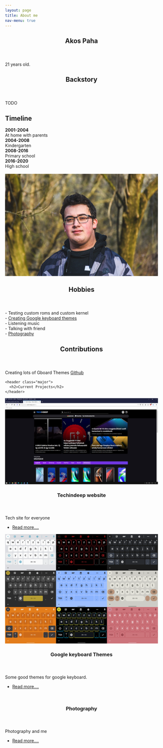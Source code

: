 ```yaml
---
layout: page
title: About me
nav-menu: true
---
```


<!-- Main -->
<div id="main" class="alt">
  <!-- One -->
  <section id="one">
    <div class="inner">
      <header class="major">
        <h2>Akos Paha</h2>
      </header>
      <p>21 years old.
      </p>
    </div>
  </section>

  
  <div class="inner">
    <header class="major">
      <h2>Backstory</h2>
    </header>
    <p>
      TODO
    </p>
    <div class="row 200%">
      <div class="6u 12u$(medium)">
        <h2>Timeline</h2>
        <b>2001-2004 </b><br />
        At home with parents<br>
        <b>2004-2008 </b><br />
        Kindergarten<br />
        <b>2008-2016 </b><br />
        Primary school<br />
        <b>2016-2020 </b><br />
        High school<br /><br />
      </div>
    </div>
    <div class="row 200%">
      <div class="6u 12u$(medium)">
        <span class="image fit">
          <img src="assets/images/folio/2.webp" />
        </span>
      </div>
      <div class="6u 12u$(medium)">
        <header class="major">
          <h2>Hobbies</h2>
        </header>
        <p>
          - Testing custom roms and custom kernel<br/>
          - <a href="gboard-themes ">Creating Google keyboard themes</a><br/>
          - Listening music<br />
          - Talking with friend<br />
          - <a href="https://www.instagram.com/akos_paha/">Photography</a><br/>
        </p>
      </div>
    </div>
    <header class="major">
      <h2>Contributions</h2>
    </header>
    <p>
      Creating lots of Gboard Themes
      <a href="https://github.com/akospaha">Github</a>
      </p>

    <header class="major">
      <h2>Current Projects</h2>
    </header>
  </div>

  <!-- Two -->
  <section id="two" class="spotlights">
  <section>
      <a href="" class="image">
        <img
          src="assets/images/Tech.webp"
          alt=""
          data-position="center center"
        />
      </a>
      <div class="content">
        <div class="inner">
          <header class="major">
            <h3> Techindeep website</h3>
          </header>
          <p>
            Tech site for everyone
          </p>
          <ul class="actions">
            <li>
              <a href="https://akospaha.tk/projects/Techindeep-translate-and-post-writing/" class="button">Read more....</a>
            </li>
          </ul>
        </div>
      </div>
    </section>
  <section>
      <a href="" class="image">
        <img
          src="assets/images/gboardthemes.webp"
          alt=""
          data-position="center center"
        />
      </a>
      <div class="content">
        <div class="inner">
          <header class="major">
            <h3>Google keyboard Themes</h3>
          </header>
          <p>
            Some good themes for google keyboard.
          </p>
          <ul class="actions">
            <li>
              <a href="https://akospaha.tk/projects/gboard-themes/" class="button">Read more....</a>
            </li>
          </ul>
        </div>
      </div>
    </section>
  <section>
      <a href="" class="image">
        <img
          src="assets/images/kép.webp"
          alt=""
          data-position="center center"
        />
      </a>
      <div class="content">
        <div class="inner">
          <header class="major">
            <h3>Photography</h3>
          </header>
          <p>
            Photography and me
          </p>
          <ul class="actions">
            <li>
              <a href="photography" class="button">Read more....</a>
            </li>
          </ul>
         </div>
      </div>
  </section>
